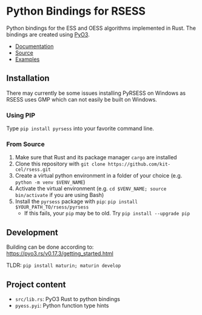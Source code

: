 # Python Bindings for RSESS

Python bindings for the ESS and OESS algorithms implemented in Rust.
The bindings are created using [PyO3](https://github.com/PyO3/pyo3).

- [Documentation](https://kit-cel.github.io/rsess/pyrsess.html)
- [Source](https://github.com/kit-cel/rsess)
- [Examples](https://github.com/kit-cel/rsess_examples)

## Installation

There may currently be some issues installing PyRSESS on Windows as RSESS uses GMP which can not easily be built on Windows.

### Using PIP

Type `pip install pyrsess` into your favorite command line.

### From Source

1. Make sure that Rust and its package manager `cargo` are installed
2. Clone this repository with `git clone https://github.com/kit-cel/rsess.git`
3. Create a virtual python environment in a folder of your choice (e.g. `python -m venv $VENV_NAME`)
4. Activate the virtual environment (e.g. `cd $VENV_NAME; source bin/activate` if you are using Bash)
5. Install the `pyrsess` package with `pip`: `pip install $YOUR_PATH_TO/rsess/pyrsess`
	- If this fails, your `pip` may be to old. Try `pip install --upgrade pip`

## Development

Building can be done according to: https://pyo3.rs/v0.17.3/getting_started.html

TLDR: `pip install maturin; maturin develop`

## Project content

- `src/lib.rs`: PyO3 Rust to python bindings
- `pyess.pyi`: Python function type hints
